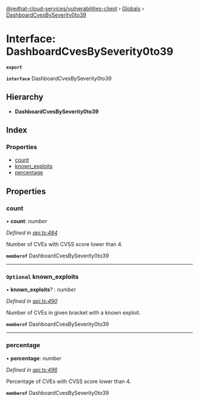 [@redhat-cloud-services/vulnerabilities-client](../README.md) › [Globals](../globals.md) › [DashboardCvesBySeverity0to39](dashboardcvesbyseverity0to39.md)

# Interface: DashboardCvesBySeverity0to39

**`export`** 

**`interface`** DashboardCvesBySeverity0to39

## Hierarchy

* **DashboardCvesBySeverity0to39**

## Index

### Properties

* [count](dashboardcvesbyseverity0to39.md#count)
* [known_exploits](dashboardcvesbyseverity0to39.md#optional-known_exploits)
* [percentage](dashboardcvesbyseverity0to39.md#percentage)

## Properties

###  count

• **count**: *number*

*Defined in [api.ts:484](https://github.com/RedHatInsights/javascript-clients/blob/master/packages/vulnerabilities/api.ts#L484)*

Number of CVEs with CVSS score lower than 4.

**`memberof`** DashboardCvesBySeverity0to39

___

### `Optional` known_exploits

• **known_exploits**? : *number*

*Defined in [api.ts:490](https://github.com/RedHatInsights/javascript-clients/blob/master/packages/vulnerabilities/api.ts#L490)*

Number of CVEs in given bracket with a known exploit.

**`memberof`** DashboardCvesBySeverity0to39

___

###  percentage

• **percentage**: *number*

*Defined in [api.ts:496](https://github.com/RedHatInsights/javascript-clients/blob/master/packages/vulnerabilities/api.ts#L496)*

Percentage of CVEs with CVSS score lower than 4.

**`memberof`** DashboardCvesBySeverity0to39
